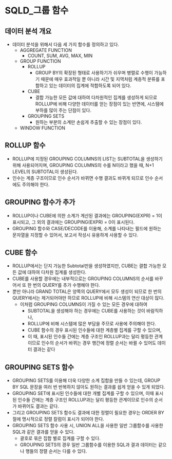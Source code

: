 # SQLD_그룹 함수

## 데이터 분석 개요

- 데이터 분석을 위해서 다음 세 가지 함수를 정의하고 있다.
  - AGGREGATE FUNCTION
    - COUNT, SUM, AVG, MAX, MIN
  - GROUP FUNCTION
    - ROLLUP
      -  GROUP BY의 확장된 형태로 사용하기가 쉬우며 병렬로 수행이 가능하기 때문에 매우 효과적일 뿐 아니라 시간 및 지역처럼 계층적 분류를 포함하고 있는 데이터의 집계에 적합하도록 되어 있다.
    - CUBE
      - 결합 가능한 모든 값에 대하여 다차원적인 집계를 생성하게 되므로 ROLLUP에 비해 다양한 데이터를 얻는 장점이 있는 반면에, 시스템에 부하를 많이 주는 단점이 있다.
    - GROUPING SETS
      - 원하는 부분의 소계만 손쉽게 추출할 수 있는 장점이 있다.
  - WINDOW FUNCTION



## ROLLUP 함수

- ROLLUP에 지정된 GROUPING  COLUMNS의 LIST는 SUBTOTAL을 생성하기 위해 사용되어지며, GROUPING COLUMNS의 수를 N이라고 했을 때, N+1 LEVEL의 SUBTOTAL이 생성된다.
- 인수는 계층 구조이므로 인수 순서가 바뀌면 수행 결과도 바뀌게 되므로 인수 순서에도 주의해야 한다.



## GROUPING 함수가 추가

- ROLLUP이나 CUBE에 의한 소계가 계산된 결과에는 GROUPING(EXPR) = 1이 표시되고, 그 외의 결과에는 GROUPING(EXPR) = 0이 표시된다.
- GROUPING 함수와 CASE/DECODE를 이용해, 소계를 나타내는 필드에 원하는 문자열을 지정할 수 있어서, 보고서 작성시 유용하게 사용할 수 있다.



## CUBE 함수

- ROLLUP에서는 단지 가능한 Subtotal만을 생성하였지만, CUBE는 결합 가능한 모든 값에 대하여 다차원 집계를 생성한다.
- CUBE를 사용할 경우에는 내부적으로는 GROUPING COLUMNS의 순서를 바꾸어서 또 한 번의 QUERY를 추가 수행해야 한다.
- 뿐만 아니라 GRAND TOTAL은 양쪽의 QUERY에서 모두 생성이 되므로 한 번의 QUERY에서는 제거되어야만 하므로 ROLLUP에 비해 시스템의 연산 대상이 많다.
  - 이처럼 GROUPING COLUMNS이 가질 수 있는 모든 경우에 대하여
    - SUBTOTAL을 생성해야 하는 경우에는 CUBE를 사용하는 것이 바람직하나,
    - ROLLUP에 비해 시스템에 많은 부담을 주므로 사용에 주의해야 한다.
    - CUBE 함수의 경우 표시된 인수들에 대한 계층별 집계를 구할 수 있으며,
    - 이 때, 표시된 인수들 간에는 계층 구조인 ROLLUP과는 달리 평등한 관계이므로 인수의 순서가 바뀌는 경우 행간에 정렬 순서는 바뀔 수 있어도 데이터 결과는 같다



## GROUPING SETS 함수

- GROUPING SETS를 이용해 더욱 다양한 소계 집합을 만들 수 있는데, GROUP BY SQL 문장을 여러 번 반복하지 않아도 원하는 결과를 쉽게 얻을 수 있게 되었다.
- GROUPING SET에 표시된 인수들에 대한 개별 집계를 구할 수 있으며, 이때 표시된 인수들 간에는 계층 구조인 ROLLUP과는 달리 평등한 관계이므로 인수의 순서가 바뀌어도 결과는 같다.
- 그리고 GROUPING SETS 함수도 결과에 대한 정렬이 필요한 경우는 ORDER BY 절에 명시적으로 정렬 칼럼이 표시가 되어야 한다.
- GROUPING  SETS 함수 사용 시, UNION ALL을 사용한 일반 그룹함수를 사용한 SQL과 같은 결과를 얻을 수 있다.
  - 괄호로 묶은 집합 별로 집계를 구할 수 있다.
  - GROUPING SETS의 경우 일반 그룹함수를 이용한 SQL과 결과 데이터는 같으나 행들의 정렬 순서는 다를 수 있다.

